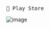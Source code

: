 <kbd>🌼 Play Store</kbd> 

![image](https://github.com/betty2310/PlayStore/assets/75170473/42374c41-e367-4e9e-a8bf-fb28aaa9eb5a)
